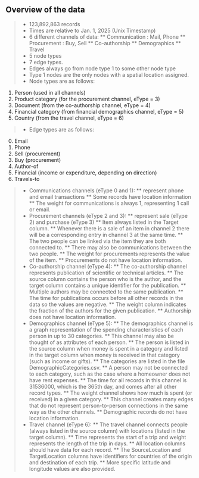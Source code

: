 ## Overview of the data
>* 123,892,863 records
>* Times are relative to Jan. 1, 2025 (Unix Timestamp)
>* 6 different channels of data:
>** Communication : Mail, Phone
>** Procurement : Buy, Sell
>** Co-authorship
>** Demographics
>** Travel
>* 5 node types
>* 7 edge types.
>* Edges always go from node type 1 to some other node type
>* Type 1 nodes are the only nodes with a spatial location assigned.
>* Node types are as follows:
  1. Person (used in all channels)
  2. Product category (for the procurement channel, eType = 3)
  3. Document (from the co-authorship channel, eType = 4)
  4. Financial category (from financial demographics channel, eType = 5)
  5. Country (from the travel channel, eType = 6)
>* Edge types are as follows:
  0. Email
  1. Phone
  2. Sell (procurement)
  3. Buy (procurement)
  4. Author-of
  5. Financial (income or expenditure, depending on direction)
  6. Travels-to
>* Communications channels (eType 0 and 1):
  >** represent phone and email transactions
  >** Some records have location information
  >** The weight for communications is always 1, representing 1 call or email.
>* Procurement channels (eType 2 and 3):
  >** represent sale (eType 2) and purchase (eType 3)
  >** Item always listed in the Target column.
  >** Whenever there is a sale of an item in channel 2 there will be a corresponding entry in channel 3 at the same time.
  >** The two people can be linked via the item they are both connected to.
  >** There may also be communications between the two people.
  >** The weight for procurements represents the value of the item.
  >** Procurements do not have location information.
>* Co-authorship channel (eType 4):
  >** The co-authorship channel represents publication of scientific or technical articles.
  >** The source column contains the person who is the author, and the target column contains a unique identifier for the publication.
  >** Multiple authors may be connected to the same publication.
  >** The time for publications occurs before all other records in the data so the values are negative.
  >** The weight column indicates the fraction of the authors for the given publication.
  >** Authorship does not have location information.
>* Demographics channel (eType 5):
  >** The demographics channel is a graph representation of the spending characteristics of each person in up to 30 categories.
  >** This channel may also be thought of as attributes of each person.
  >** The person is listed in the source column when money is spent in a category and listed in the target column when money is received in that category (such as income or gifts).
  >** The categories are listed in the file DemographicCategories.csv.
  >** A person may not be connected to each category, such as the case where a homeowner does not have rent expenses.
  >** The time for all records in this channel is 31536000, which is the 365th day, and comes after all other record types.
  >** The weight channel shows how much is spent (or received) in a given category.
  >** This channel creates many edges that do not represent person-to-person connections in the same way as the other channels.
  >** Demographic records do not have location information.
>* Travel channel (eType 6):
  >** The travel channel connects people (always listed in the source column) with locations (listed in the target column).
  >** Time represents the start of a trip and weight represents the length of the trip in days.
  >** All location columns should have data for each record.
  >** The SourceLocation and TargetLocation columns have identifiers for countries of the origin and destination of each trip.
  >** More specific latitude and longitude values are also provided.
